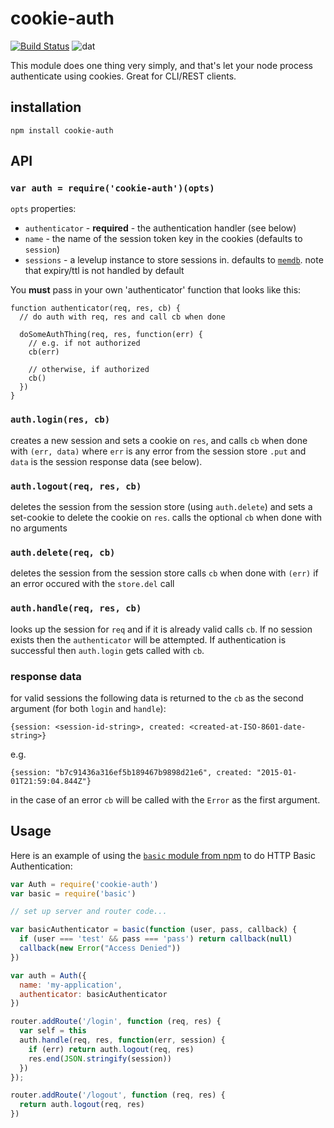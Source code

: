 cookie-auth
===========

[![Build Status](https://travis-ci.org/karissa/cookie-auth.svg?branch=master)](https://travis-ci.org/karissa/cookie-auth)
![dat](http://img.shields.io/badge/Development%20sponsored%20by-dat-green.svg?style=flat)

This module does one thing very simply, and that's let your node process authenticate using cookies. Great for CLI/REST clients.

## installation

```
npm install cookie-auth
```

## API

### `var auth = require('cookie-auth')(opts)`

`opts` properties:

- `authenticator` - **required** - the authentication handler (see below)
- `name` - the name of the session token key in the cookies (defaults to `session`)
- `sessions` - a levelup instance to store sessions in. defaults to [`memdb`](http://npmjs.org/memdb). note that expiry/ttl is not handled by default

You **must** pass in your own 'authenticator' function that looks like this:

```
function authenticator(req, res, cb) {
  // do auth with req, res and call cb when done

  doSomeAuthThing(req, res, function(err) {
    // e.g. if not authorized
    cb(err)

    // otherwise, if authorized
    cb()
  })
}
```

### `auth.login(res, cb)`

creates a new session and sets a cookie on `res`, and calls `cb` when done with `(err, data)` where `err` is any error from the session store `.put` and `data` is the session response data (see below).

### `auth.logout(req, res, cb)`

deletes the session from the session store (using `auth.delete`) and sets a set-cookie to delete the cookie on `res`. calls the optional `cb` when done with no arguments

### `auth.delete(req, cb)`

deletes the session from the session store calls `cb` when done with `(err)` if an error occured with the `store.del` call

### `auth.handle(req, res, cb)`

looks up the session for `req` and if it is already valid calls `cb`. If no session exists then the `authenticator` will be attempted. If authentication is successful then `auth.login` gets called with `cb`.

### response data

for valid sessions the following data is returned to the `cb` as the second argument (for both `login` and `handle`):

`{session: <session-id-string>, created: <created-at-ISO-8601-date-string>}`

e.g.

`{session: "b7c91436a316ef5b189467b9898d21e6", created: "2015-01-01T21:59:04.844Z"}`

in the case of an error `cb` will be called with the `Error` as the first argument.

## Usage

Here is an example of using the [`basic` module from npm](http://npmjs.org/basic) to do HTTP Basic Authentication:

```javascript
var Auth = require('cookie-auth')
var basic = require('basic')

// set up server and router code...

var basicAuthenticator = basic(function (user, pass, callback) {
  if (user === 'test' && pass === 'pass') return callback(null)
  callback(new Error("Access Denied"))
})

var auth = Auth({
  name: 'my-application',
  authenticator: basicAuthenticator
})

router.addRoute('/login', function (req, res) {
  var self = this
  auth.handle(req, res, function(err, session) {
    if (err) return auth.logout(req, res)
    res.end(JSON.stringify(session))
  })
});

router.addRoute('/logout', function (req, res) {
  return auth.logout(req, res)
})
```
